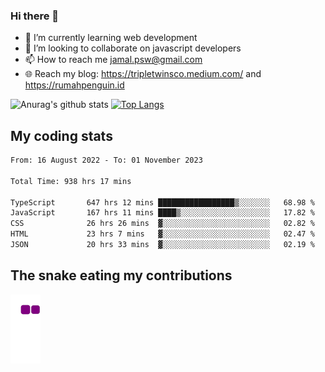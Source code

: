 ### Hi there 👋

<!--
**padepokanpenguin/padepokanpenguin** is a ✨ _special_ ✨ repository because its `README.md` (this file) appears on your GitHub profile.
-->

- 🌱 I’m currently learning  web development
- 👯 I’m looking to collaborate on javascript developers
- 📫 How to reach me jamal.psw@gmail.com
- 🌐 Reach my blog:
   https://tripletwinsco.medium.com/ and
   https://rumahpenguin.id

![Anurag's github stats](https://github-readme-stats.vercel.app/api?username=padepokanpenguin&count_private=true&disable_animations=false&show_icons=true&theme=default)
[![Top Langs](https://github-readme-stats.vercel.app/api/top-langs/?username=padepokanpenguin&theme=default&layout=compact)](https://github.com/padepokanpenguin)

## My coding stats

<!--START_SECTION:waka-->

```txt
From: 16 August 2022 - To: 01 November 2023

Total Time: 938 hrs 17 mins

TypeScript       647 hrs 12 mins █████████████████▒░░░░░░░   68.98 %
JavaScript       167 hrs 11 mins ████▒░░░░░░░░░░░░░░░░░░░░   17.82 %
CSS              26 hrs 26 mins  ▓░░░░░░░░░░░░░░░░░░░░░░░░   02.82 %
HTML             23 hrs 7 mins   ▓░░░░░░░░░░░░░░░░░░░░░░░░   02.47 %
JSON             20 hrs 33 mins  ▓░░░░░░░░░░░░░░░░░░░░░░░░   02.19 %
```

<!--END_SECTION:waka-->


## The snake eating my contributions
![snake gif](https://github.com/padepokanpenguin/padepokanpenguin/blob/output/github-contribution-grid-snake.gif)
